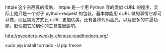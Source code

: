 httpie 
这个东西真的很酷， httpie 是一个用 Python 写的类似 cURL 的程序，实际上他只是一个对于 python-request 的包装。基本你能用 cURL 做的事情它都可以做，而且实现方式比 cURL 更加优美，还有各种代码高亮，以及更多的牛逼功能，赶快把它加到你的工具库里面吧。

http://pycoders-weekly-chinese.readthedocs.org/ 

sudo pip install tornado -U
pip freeze